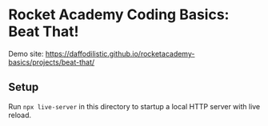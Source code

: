 # Rocket Academy Coding Basics: Beat That!
Demo site: https://daffodilistic.github.io/rocketacademy-basics/projects/beat-that/
## Setup
Run `npx live-server` in this directory to startup a local HTTP server with live reload.
